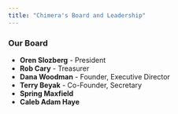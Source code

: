 ```yaml
---
title: "Chimera's Board and Leadership"
---
```


### Our Board

- **Oren Slozberg** - President
- **Rob Cary** - Treasurer
- **Dana Woodman** - Founder, Executive Director
- **Terry Beyak** - Co-Founder, Secretary
- **Spring Maxfield**
- **Caleb Adam Haye**
